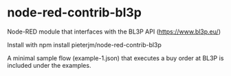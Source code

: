 # node-red-contrib-bl3p

Node-RED module that interfaces with the BL3P API (https://www.bl3p.eu/)

Install with npm install pieterjm/node-red-contrib-bl3p

A minimal sample flow (example-1.json) that executes a buy order at BL3P is included under the examples.
